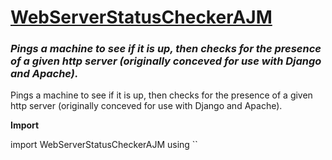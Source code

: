 # <u>WebServerStatusCheckerAJM</u>
### <i>Pings a machine to see if it is up, then checks for the presence of a given http server (originally conceved for use with Django and Apache).</i>


Pings a machine to see if it is up, then checks for the presence of a given http server (originally conceved for use with Django and Apache).

<b>Import</b>

import WebServerStatusCheckerAJM using ``